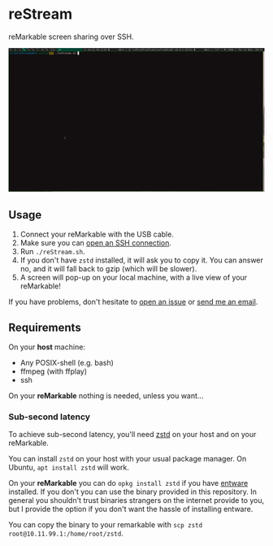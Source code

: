 # reStream

reMarkable screen sharing over SSH.

![A demo of reStream](extra/demo.gif)

## Usage

1. Connect your reMarkable with the USB cable.
2. Make sure you can [open an SSH connection](https://remarkablewiki.com/tech/ssh).
3. Run `./reStream.sh`.
4. If you don't have `zstd` installed, it will ask you to copy it. You can answer no, and it will fall back to gzip (which will be slower).
5. A screen will pop-up on your local machine, with a live view of your reMarkable!

If you have problems, don't hesitate to [open an issue](https://github.com/rien/reStream/issues/new) or [send me an email](mailto:rien.maertens@posteo.be).

## Requirements

On your **host** machine:
- Any POSIX-shell (e.g. bash)
- ffmpeg (with ffplay)
- ssh

On your **reMarkable** nothing is needed, unless you want...

### Sub-second latency

To achieve sub-second latency, you'll need [zstd](https://zstd.net) on your
host and on your reMarkable. 

You can install `zstd` on your host with your usual package manager. On Ubuntu,
`apt install zstd` will work.

On your **reMarkable** you can do `opkg install zstd` if you have [entware](https://github.com/evidlo/remarkable_entware) installed. If you don't you can use the binary provided in this repository. In general you shouldn't trust binaries strangers on the internet provide to you, but I provide the option if you don't want the hassle of installing entware.

You can copy the binary to your remarkable with `scp zstd root@10.11.99.1:/home/root/zstd`.

